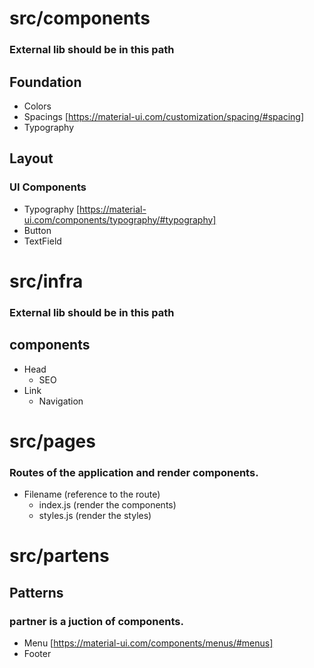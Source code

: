 # src/components
### External lib should be in this path

## Foundation
- Colors
- Spacings [https://material-ui.com/customization/spacing/#spacing]
- Typography

## Layout
### UI Components

- Typography [https://material-ui.com/components/typography/#typography]
- Button
- TextField

# src/infra
### External lib should be in this path

## components
- Head
  - SEO
- Link
  - Navigation

# src/pages
### Routes of the application and render components.
- Filename (reference to the route) 
  - index.js (render the components)
  - styles.js (render the styles)

# src/partens

## Patterns
### partner is a juction of components.
- Menu [https://material-ui.com/components/menus/#menus]
- Footer